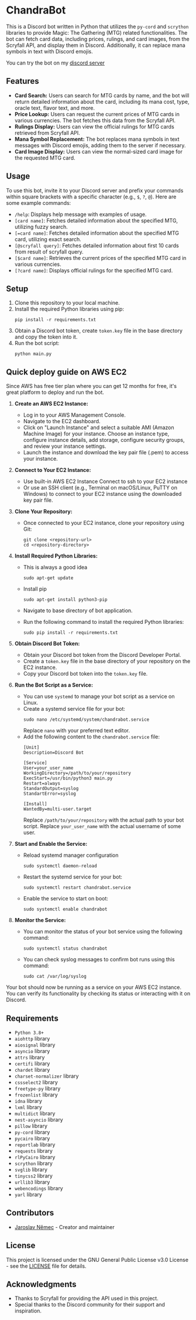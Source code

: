 # ChandraBot

This is a Discord bot written in Python that utilizes the `py-cord` and `scrython` libraries to provide Magic: The Gathering (MTG) related functionalities. The bot can fetch card data, including prices, rulings, and card images, from the Scryfall API, and display them in Discord.
Additionally, it can replace mana symbols in text with Discord emojis.

You can try the bot on my [discord server](https://discord.gg/269FbPXBhR)

## Features

- **Card Search:** Users can search for MTG cards by name, and the bot will return detailed information about the card, including its mana cost, type, oracle text, flavor text, and more.
- **Price Lookup:** Users can request the current prices of MTG cards in various currencies. The bot fetches this data from the Scryfall API.
- **Rulings Display:** Users can view the official rulings for MTG cards retrieved from Scryfall API.
- **Mana Symbol Replacement:** The bot replaces mana symbols in text messages with Discord emojis, adding them to the server if necessary.
- **Card Image Display:** Users can view the normal-sized card image for the requested MTG card.

## Usage

To use this bot, invite it to your Discord server and prefix your commands within square brackets with a specific character (e.g., `$`, `?`, `@`). Here are some example commands:

- `/help`: Displays help message with examples of usage.
- `[card name]`: Fetches detailed information about the specified MTG, utilizing fuzzy search.
- `[=card name]`: Fetches detailed information about the specified MTG card, utilizing exact search.
- `[@scryfall query]`: Fetches detailed information about first 10 cards from result of scryfall query.
- `[$card name]`: Retrieves the current prices of the specified MTG card in various currencies.
- `[?card name]`: Displays official rulings for the specified MTG card.

## Setup

1. Clone this repository to your local machine.
2. Install the required Python libraries using pip:
    ```
    pip install -r requirements.txt
    ```
3. Obtain a Discord bot token, create `token.key` file in the base directory and copy the token into it.
4. Run the bot script:
    ```
    python main.py
    ```

## Quick deploy guide on AWS EC2

Since AWS has free tier plan where you can get 12 months for free, it's great platform to deploy and run the bot.

1. **Create an AWS EC2 Instance:**
   - Log in to your AWS Management Console.
   - Navigate to the EC2 dashboard.
   - Click on "Launch Instance" and select a suitable AMI (Amazon Machine Image) for your instance. Choose an instance type, configure instance details, add storage, configure security groups, and review your instance settings.
   - Launch the instance and download the key pair file (.pem) to access your instance.

2. **Connect to Your EC2 Instance:**
   - Use built-in AWS EC2 Instance Connect to ssh to your EC2 instance
   - Or use an SSH client (e.g., Terminal on macOS/Linux, PuTTY on Windows) to connect to your EC2 instance using the downloaded key pair file.

3. **Clone Your Repository:**
   - Once connected to your EC2 instance, clone your repository using Git:
     ```
     git clone <repository-url>
     cd <repository-directory>
     ```

4. **Install Required Python Libraries:**
    - This is always a good idea
      ```
      sudo apt-get update
      ```
    - Install pip
      ```
      sudo apt-get install python3-pip
      ```

   - Navigate to base directory of bot application.
   - Run the following command to install the required Python libraries:
     ```
     sudo pip install -r requirements.txt
     ```

5. **Obtain Discord Bot Token:**
   - Obtain your Discord bot token from the Discord Developer Portal.
   - Create a `token.key` file in the base directory of your repository on the EC2 instance.
   - Copy your Discord bot token into the `token.key` file.

6. **Run the Bot Script as a Service:**
   - You can use `systemd` to manage your bot script as a service on Linux.
   - Create a systemd service file for your bot:
     ```
     sudo nano /etc/systemd/system/chandrabot.service
     ```
     Replace `nano` with your preferred text editor.
   - Add the following content to the `chandrabot.service` file:
     ```
     [Unit]
     Description=Discord Bot

     [Service]
     User=your_user_name
     WorkingDirectory=/path/to/your/repository
     ExecStart=/usr/bin/python3 main.py
     Restart=always
     StandardOutput=syslog
     StandartError=syslog

     [Install]
     WantedBy=multi-user.target
     ```
     Replace `/path/to/your/repository` with the actual path to your bot script.
     Replace `your_user_name` with the actual username of some user.     

7. **Start and Enable the Service:**
   - Reload systemd manager configuration
     ```
     sudo systemctl daemon-reload
     ```
   - Restart the systemd service for your bot:
     ```
     sudo systemctl restart chandrabot.service
     ```
   - Enable the service to start on boot:
     ```
     sudo systemctl enable chandrabot
     ```

8. **Monitor the Service:**
   - You can monitor the status of your bot service using the following command:
     ```
     sudo systemctl status chandrabot
     ```
   - You can check syslog messages to confirm bot runs using this command:
     ```
     sudo cat /var/log/syslog
     ```

Your bot should now be running as a service on your AWS EC2 instance. You can verify its functionality by checking its status or interacting with it on Discord.

## Requirements

- `Python 3.8+`
- `aiohttp` library
- `aiosignal` library
- `asyncio` library
- `attrs` library
- `certifi` library
- `chardet` library
- `charset-normalizer` library
- `cssselect2` library
- `freetype-py` library
- `frozenlist` library
- `idna` library
- `lxml` library
- `multidict` library
- `nest-asyncio` library
- `pillow` library
- `py-cord` library
- `pycairo` library
- `reportlab` library
- `requests` library
- `rlPyCairo` library
- `scrython` library
- `svglib` library
- `tinycss2` library
- `urllib3` library
- `webencodings` library
- `yarl` library

## Contributors

- [Jaroslav Němec](https://github.com/jnemec91) - Creator and maintainer

## License

This project is licensed under the GNU General Public License v3.0 License - see the [LICENSE](LICENSE) file for details.

## Acknowledgments

- Thanks to Scryfall for providing the API used in this project.
- Special thanks to the Discord community for their support and inspiration.
